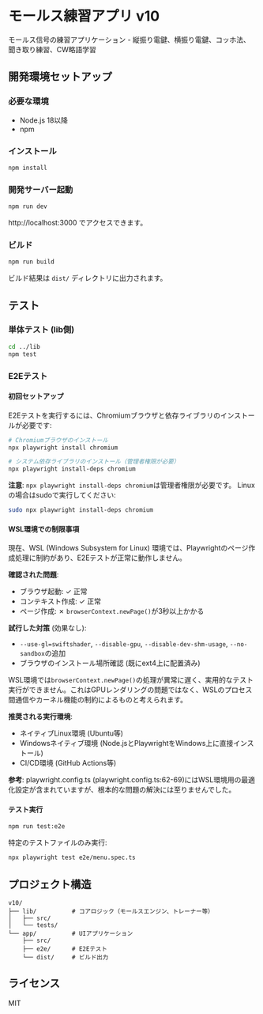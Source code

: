 # モールス練習アプリ v10

モールス信号の練習アプリケーション - 縦振り電鍵、横振り電鍵、コッホ法、聞き取り練習、CW略語学習

## 開発環境セットアップ

### 必要な環境

- Node.js 18以降
- npm

### インストール

```bash
npm install
```

### 開発サーバー起動

```bash
npm run dev
```

http://localhost:3000 でアクセスできます。

### ビルド

```bash
npm run build
```

ビルド結果は `dist/` ディレクトリに出力されます。

## テスト

### 単体テスト (lib側)

```bash
cd ../lib
npm test
```

### E2Eテスト

#### 初回セットアップ

E2Eテストを実行するには、Chromiumブラウザと依存ライブラリのインストールが必要です:

```bash
# Chromiumブラウザのインストール
npx playwright install chromium

# システム依存ライブラリのインストール（管理者権限が必要）
npx playwright install-deps chromium
```

**注意**: `npx playwright install-deps chromium`は管理者権限が必要です。
Linuxの場合はsudoで実行してください:

```bash
sudo npx playwright install-deps chromium
```

#### WSL環境での制限事項

現在、WSL (Windows Subsystem for Linux) 環境では、Playwrightのページ作成処理に制約があり、E2Eテストが正常に動作しません。

**確認された問題**:
- ブラウザ起動: ✓ 正常
- コンテキスト作成: ✓ 正常
- ページ作成: ✗ `browserContext.newPage()`が3秒以上かかる

**試行した対策** (効果なし):
- `--use-gl=swiftshader`, `--disable-gpu`, `--disable-dev-shm-usage`, `--no-sandbox`の追加
- ブラウザのインストール場所確認 (既にext4上に配置済み)

WSL環境では`browserContext.newPage()`の処理が異常に遅く、実用的なテスト実行ができません。これはGPUレンダリングの問題ではなく、WSLのプロセス間通信やカーネル機能の制約によるものと考えられます。

**推奨される実行環境**:
- ネイティブLinux環境 (Ubuntu等)
- Windowsネイティブ環境 (Node.jsとPlaywrightをWindows上に直接インストール)
- CI/CD環境 (GitHub Actions等)

**参考**: playwright.config.ts (playwright.config.ts:62-69)にはWSL環境用の最適化設定が含まれていますが、根本的な問題の解決には至りませんでした。

#### テスト実行

```bash
npm run test:e2e
```

特定のテストファイルのみ実行:

```bash
npx playwright test e2e/menu.spec.ts
```

## プロジェクト構造

```
v10/
├── lib/          # コアロジック（モールスエンジン、トレーナー等）
│   ├── src/
│   └── tests/
└── app/          # UIアプリケーション
    ├── src/
    ├── e2e/      # E2Eテスト
    └── dist/     # ビルド出力
```

## ライセンス

MIT
